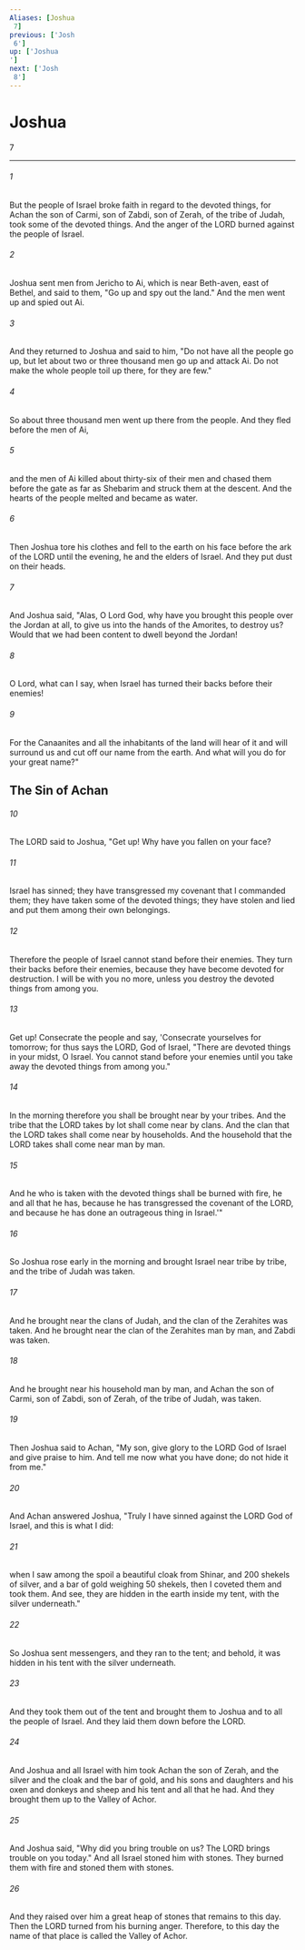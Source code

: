 ```yaml
---
Aliases: [Joshua 7]
previous: ['Josh 6']
up: ['Joshua']
next: ['Josh 8']
---
```

# Joshua 7

***
 

###### 1 
But the people of Israel broke faith in regard to the devoted things, for Achan the son of Carmi, son of Zabdi, son of Zerah, of the tribe of Judah, took some of the devoted things. And the anger of the LORD burned against the people of Israel.  

###### 2 
Joshua sent men from Jericho to Ai, which is near Beth-aven, east of Bethel, and said to them, "Go up and spy out the land." And the men went up and spied out Ai.  

###### 3 
And they returned to Joshua and said to him, "Do not have all the people go up, but let about two or three thousand men go up and attack Ai. Do not make the whole people toil up there, for they are few."  

###### 4 
So about three thousand men went up there from the people. And they fled before the men of Ai,  

###### 5 
and the men of Ai killed about thirty-six of their men and chased them before the gate as far as Shebarim and struck them at the descent. And the hearts of the people melted and became as water.  

###### 6 
Then Joshua tore his clothes and fell to the earth on his face before the ark of the LORD until the evening, he and the elders of Israel. And they put dust on their heads.  

###### 7 
And Joshua said, "Alas, O Lord God, why have you brought this people over the Jordan at all, to give us into the hands of the Amorites, to destroy us? Would that we had been content to dwell beyond the Jordan!  

###### 8 
O Lord, what can I say, when Israel has turned their backs before their enemies!  

###### 9 
For the Canaanites and all the inhabitants of the land will hear of it and will surround us and cut off our name from the earth. And what will you do for your great name?"  ## The Sin of Achan  

###### 10 
The LORD said to Joshua, "Get up! Why have you fallen on your face?  

###### 11 
Israel has sinned; they have transgressed my covenant that I commanded them; they have taken some of the devoted things; they have stolen and lied and put them among their own belongings.  

###### 12 
Therefore the people of Israel cannot stand before their enemies. They turn their backs before their enemies, because they have become devoted for destruction. I will be with you no more, unless you destroy the devoted things from among you.  

###### 13 
Get up! Consecrate the people and say, 'Consecrate yourselves for tomorrow; for thus says the LORD, God of Israel, "There are devoted things in your midst, O Israel. You cannot stand before your enemies until you take away the devoted things from among you."  

###### 14 
In the morning therefore you shall be brought near by your tribes. And the tribe that the LORD takes by lot shall come near by clans. And the clan that the LORD takes shall come near by households. And the household that the LORD takes shall come near man by man.  

###### 15 
And he who is taken with the devoted things shall be burned with fire, he and all that he has, because he has transgressed the covenant of the LORD, and because he has done an outrageous thing in Israel.'"  

###### 16 
So Joshua rose early in the morning and brought Israel near tribe by tribe, and the tribe of Judah was taken.  

###### 17 
And he brought near the clans of Judah, and the clan of the Zerahites was taken. And he brought near the clan of the Zerahites man by man, and Zabdi was taken.  

###### 18 
And he brought near his household man by man, and Achan the son of Carmi, son of Zabdi, son of Zerah, of the tribe of Judah, was taken.  

###### 19 
Then Joshua said to Achan, "My son, give glory to the LORD God of Israel and give praise to him. And tell me now what you have done; do not hide it from me."  

###### 20 
And Achan answered Joshua, "Truly I have sinned against the LORD God of Israel, and this is what I did:  

###### 21 
when I saw among the spoil a beautiful cloak from Shinar, and 200 shekels of silver, and a bar of gold weighing 50 shekels, then I coveted them and took them. And see, they are hidden in the earth inside my tent, with the silver underneath."  

###### 22 
So Joshua sent messengers, and they ran to the tent; and behold, it was hidden in his tent with the silver underneath.  

###### 23 
And they took them out of the tent and brought them to Joshua and to all the people of Israel. And they laid them down before the LORD.  

###### 24 
And Joshua and all Israel with him took Achan the son of Zerah, and the silver and the cloak and the bar of gold, and his sons and daughters and his oxen and donkeys and sheep and his tent and all that he had. And they brought them up to the Valley of Achor.  

###### 25 
And Joshua said, "Why did you bring trouble on us? The LORD brings trouble on you today." And all Israel stoned him with stones. They burned them with fire and stoned them with stones.  

###### 26 
And they raised over him a great heap of stones that remains to this day. Then the LORD turned from his burning anger. Therefore, to this day the name of that place is called the Valley of Achor.
